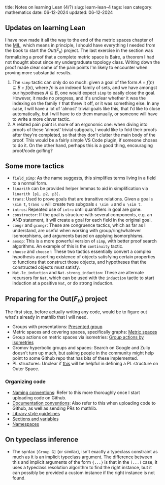 title: Notes on learning Lean (4/?)
slug: learn-lean-4
tags: lean
category: mathematics
date: 06-12-2024
updated: 06-12-2024

## Updates on learning Lean

I have now made it all the way to the end of the metric spaces chapter of the [MIL](https://leanprover-community.github.io/mathematics_in_lean/C09_Topology.html#topological-spaces), which means in principle, I should have everything I needed from the book to start the $Out(F_n)$ project.
The last exercise in the section was formalizing a proof that a complete metric space is Baire, a theorem I had not thought about since my undergraduate topology class.
Writing down the proof made clear some of the pain points I'm likely to encounter when proving more substantial results.

1. The `simp` tactic can only do so much: given a goal of the form $A \cap f(n) \subseteq B \cap f(n)$, where $f n$ is an indexed family of sets, and we have amongst our hypotheses $A \subseteq B$, one would expect `simp` to easily close the goal. However, it made no progress, and it's unclear whether it was the indexing on the family `f` that threw it off, or it was something else.
In any case, I will have a lot of 'almost' trivial goals like this, that I'd like to close automatically, but I will have to do them manually, or someone will have to write a more clever tactic.
2. A related pain point is more of an ergonomic one: when diving into proofs of these 'almost' trivial subgoals, I would like to fold their proofs after they're completed, so that they don't clutter the main body of the proof. This would be a fairly simple VS Code plugin, if someone choses to do it. On the other hand, perhaps this is a good thing, encouraging proof/code golfing?

## Some more tactics

- `field_simp`: As the name suggests, this simplifies terms living in a field to a normal form.
- `linarith` can be provided helper lemmas to aid in simplification via `linarith [p1, p2, p3]`.
- `trans`: Used to prove goals that are transitive relations. Given a goal `s \sim t`, `trans u` will create two subgoals `s \sim u` and `u \sim t`.
- `intros`: Repeated use of `intro` until quantifiers in goal are gone.
- `constructor`: If the goal is structure with several components, e.g. an AND statement, it will create a goal for each field in the original goal.
- `congr` and `gcongr`: These are congruence tactics, which as far as I understand, are useful when working with group/ring/whatever isomorphisms, and arguments based on applying isomorphisms.
- `aesop`: This is a more powerful version of `simp`, with better proof search algorithms. An example of this is the `continuity` tactic.
- `choose` and `choose!`: These two tactics essentially convert a complex hypothesis asserting existence of objects satisfying certain properties to functions that construct those objects, and hypotheses that the constructed objects must satisfy.
- `Nat.le_induction` and `Nat.strong_induction`: These are alternate recursors for `Nat`, which can be used with the `induction` tactic to start induction at a positive `Nat`, or do strong induction.


## Preparing for the $\mathrm{Out}(F_n)$ project

The first step, before actually writing any code, would be to figure out what's already in mathlib that I will need.

- Groups with presentations: [Presented group](https://leanprover-community.github.io/mathlib4_docs/Mathlib/GroupTheory/PresentedGroup.html)
- Metric spaces and covering spaces, specifically graphs: [Metric spaces](https://leanprover-community.github.io/mathlib4_docs/Mathlib/Topology/MetricSpace/Basic.html)
- Group actions on metric spaces via isometries: [Group actions by isometries](https://leanprover-community.github.io/mathlib4_docs/Mathlib/GroupTheory/PresentedGroup.html)
- Gromov hyperbolic groups and spaces: Search on Google and Zulip doesn't turn up much, but asking people in the community might help point to some Github repo that has bits of these implemented.
- PL structures: Unclear if [this](https://leanprover-community.github.io/mathlib4_docs/Mathlib/Geometry/Manifold/ChartedSpace.html) will be helpful in defining a PL structure on Outer Space.

### Organizing code

- [Naming conventions](https://leanprover-community.github.io/contribute/naming.html): Refer to this more thoroughly once I start uploading code on Github.
- [Documentation conventions](https://leanprover-community.github.io/contribute/doc.html): Also refer to this when uploading code to Github, as well as sending PRs to mathlib.
- [Library style guidelines](https://leanprover-community.github.io/contribute/style.html)
- [Sections and variables](https://lean-lang.org/lean4/doc/sections.html)
- [Namespaces](https://lean-lang.org/lean4/doc/namespaces.html)

## On typeclass inference

- The syntax `[Group G]` (or similar), isn't exactly a typeclass constraint as much as it is an implicit typeclass argument. The difference between this and implicit arguments of the form `{...}` is that in the `[...]` case, it uses a typeclass resolution algorithm to find the right instance, but it can possibly be provided a custom instance if the right instance is not found.
